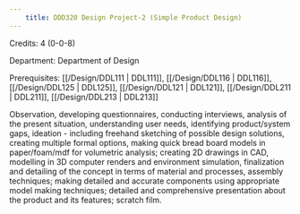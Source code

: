 ```yaml
---
    title: DDD320 Design Project-2 (Simple Product Design)
---
```

Credits: 4 (0-0-8)

Department: Department of Design

Prerequisites: [[/Design/DDL111 | DDL111]], [[/Design/DDL116 | DDL116]], [[/Design/DDL125 | DDL125]], [[/Design/DDL121 | DDL121]], [[/Design/DDL211 | DDL211]], [[/Design/DDL213 | DDL213]]

Observation, developing questionnaires, conducting interviews, analysis of the present situation, understanding user needs, identifying product/system gaps, ideation - including freehand sketching of possible design solutions, creating multiple formal options, making quick bread board models in paper/foam/mdf for volumetric analysis; creating 2D drawings in CAD, modelling in 3D computer renders and environment simulation, finalization and detailing of the concept in terms of material and processes, assembly techniques; making detailed and accurate components using appropriate model making techniques; detailed and comprehensive presentation about the product and its features; scratch film.